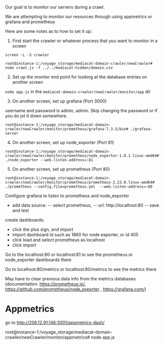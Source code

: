 


Our goal is to monitor our servers during a crawl.

We are attempting to monitor our resources through using appmetrics or grafana and prometheus 

Here are some notes as to how to set it up:

1. First start the crawler or whatever process that you want to monitor in a screen

`screen -L -S crawler`

`root@instance-1:/voyage_storage/mediacat-domain-crawler/newCrawler# node crawl.js -f ../../mediacat-hidden/domain.csv `

2. Set up the monitor end point for looking at the database entries on another screen

`node app.js` in the `mediacat-domain-crawler/newCrawler/monitor/app` dir

3. On another screen, set up grafana (Port 3000)

username and password is admin, admin. Skip changing the password or if you do jot it down somewhere.

`root@instance-1:/voyage_storage/mediacat-domain-crawler/newCrawler/monitor/prometheus/grafana-7.3.5/bin# ./grafana-server `

4. On another screen, set up node_exporter (Port 81)

`root@instance-1:/voyage_storage/mediacat-domain-crawler/newCrawler/monitor/prometheus/node_exporter-1.0.1.linux-amd64# ./node_exporter --web.listen-address=:81`

5. On another screen, set up prometheus (Port 80)

`root@instance-1:/voyage_storage/mediacat-domain-crawler/newCrawler/monitor/prometheus/prometheus-2.23.0.linux-amd64# ./prometheus --config.file=prometheus.yml  --web.listen-address=:80`

Configure grafana to listen to prometheus and node_exporter 

- add data source:
    -- select prometheus,
    -- url: http://localhost:80
    -- save and test

create dashboards:
- click the plus sign, and import
- import dashboard id such as 1860 for node exporter, or id 405
- click load and select prometheus as localhost
- click import


Go to the localhost:80 or localhost:81 to see the prometheus or node_exporter dashboards there

Go to localhost:80/metrics or localhost:80/metrics to see the metrics there

May have to clear previous data info from the metrics databases (documentation: https://prometheus.io/,  https://github.com/prometheus/node_exporter , https://grafana.com/)

# Appmetrics

go to 
http://206.12.91.146:3001/appmetrics-dash/

root@instance-1:/voyage_storage/mediacat-domain-crawler/newCrawler/monitor/appmetrics# node app.js 
